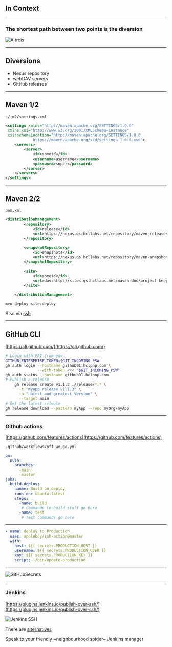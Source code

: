## In Context

---

### The shortest path between two points is the diversion

![A trois](slides/SimpleTransferAtrois.png)

---

## Diversions

- Nexus repository
- webDAV servers
- GitHub releases

---

## Maven 1/2

`~/.m2/settings.xml`

```xml
<settings xmlns="http://maven.apache.org/SETTINGS/1.0.0"
 xmlns:xsi="http://www.w3.org/2001/XMLSchema-instance"
 xsi:schemaLocation="http://maven.apache.org/SETTINGS/1.0.0
            https://maven.apache.org/xsd/settings-1.0.0.xsd">
    <servers>
        <server>
            <id>someid</id>
            <username>username</username>
            <password>super</password>
        </server>
    </servers>
</settings>
```

---

## Maven 2/2

`pom.xml`

```xml
<distributionManagement>
        <repository>
            <id>release</id>
            <url>https://nexus.qs.hcllabs.net/repository/maven-releases/</url>
        </repository>

        <snapshotRepository>
            <id>snapshots</id>
            <url>https://nexus.qs.hcllabs.net/repository/maven-snapshots/</url>
        </snapshotRepository>

        <site>
            <id>someid</id>
            <url>dav:http://sites.qs.hcllabs.net/maven-doc/project-keep/</url>
        </site>

    </distributionManagement>
```

`mvn deploy site:deploy`

Also via [ssh](https://maven.apache.org/plugins/maven-deploy-plugin/examples/deploy-ssh-external.html)

---

## GitHub CLI

[https://cli.github.com/](https://cli.github.com/)

```bash
# Login with PAT from env
GITHUB_ENTERPRISE_TOKEN=$GIT_INCOMING_PSW
gh auth login --hostname github01.hclpnp.com \
              --with-token <<< "$GIT_INCOMING_PSW"
gh auth status --hostname github01.hclpnp.com
# Publish a release
    gh release create v1.1.3 ./release/*.* \
      -t "myApp release v1.1.3" \
      -n "Latest and greatest Version" \
      --target main
# Get the latest release
gh release download --pattern myApp --repo myOrg/myApp
```

---

### Github actions

[https://github.com/features/actions](https://github.com/features/actions)

`.github/workflows/off_we_go.yml`

```yaml
on:
  push:
    branches:
      -main
      -master
jobs:
  build-deploy:
    nanme: Build on deploy
    runs-on: ubuntu-latest
    steps:
      -name: build
       # Commands to build stuff go here
      -name: test
       # Test commands go here
```

---

```yaml
- name: deploy to Production
  uses: appleboy/ssh-action@master
  with:
    host: ${{ secrets.PRODUCTION_HOST }}
    username: ${{ secrets.PRODUCTION_USER }}
    key: ${{ secrets.PRODUCTION_KEY }}
    script: ~/bin/update-production
```

---

![GitHubSecrets](slides/githubactions.png)

---

### Jenkins

[https://plugins.jenkins.io/publish-over-ssh/](https://plugins.jenkins.io/publish-over-ssh/)

![Jenkins SSH](slides/jenkinsssh.png)

There are [alternatives](https://plugins.jenkins.io/ui/search?sort=relevance&categories=&labels=&view=Tiles&page=1&query=ssh)

Speak to your friendly ~neighbourhood spider~ Jenkins manager
